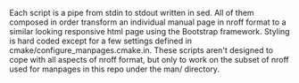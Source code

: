 Each script is a pipe from stdin to stdout written in sed. All of them
composed in order transform an individual manual page in nroff format
to a similar looking responsive html page using the Bootstrap
framework. Styling is hard coded except for a few settings defined in
cmake/configure_manpages.cmake.in. These scripts aren't designed to
cope with all aspects of nroff format, but only to work on the subset
of nroff used for manpages in this repo under the man/ directory.
